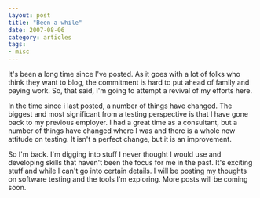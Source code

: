 ```yaml
---
layout: post
title: "Been a while"
date: 2007-08-06
category: articles
tags:
- misc
---
```

It's been a long time since I've posted. As it goes with a lot of folks who
think they want to blog, the commitment is hard to put ahead of family and
paying work. So, that said, I'm going to attempt a revival of my efforts here.
  
In the time since i last posted, a number of things have changed. The biggest
and most significant from a testing perspective is that I have gone back to my
previous employer. I had a great time as a consultant, but a number of things
have changed where I was and there is a whole new attitude on testing. It
isn't a perfect change, but it is an improvement.  
  
So I'm back. I'm digging into stuff I never thought I would use and developing
skills that haven't been the focus for me in the past. It's exciting stuff and
while I can't go into certain details. I will be posting my thoughts on
software testing and the tools I'm exploring. More posts will be coming soon.  

